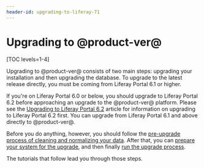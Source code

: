 ```yaml
---
header-id: upgrading-to-liferay-71
---
```


# Upgrading to @product-ver@

[TOC levels=1-4]

Upgrading to @product-ver@ consists of two main steps: upgrading your
installation and then upgrading the database. To upgrade to the latest release
directly, you must be coming from Liferay Portal 6.1 or higher.

If you're on Liferay Portal 6.0 or below, you should upgrade to Liferay Portal
6.2 before approaching an upgrade to the @product-ver@ platform. Please see the
[Upgrading to Liferay Portal 6.2](/docs/6-2/deploy/-/knowledge_base/d/upgrading-liferay)
article for information on upgrading to Liferay Portal 6.2 first. You can
upgrade from Liferay Portal 6.1 and above directly to @product-ver@. 

Before you do anything, however, you should follow the
[pre-upgrade process of cleaning and normalizing your data](/docs/7-1/deploy/-/knowledge_base/d/pre-upgrade-speed-up-the-process).
After that, you can
[prepare your system for the upgrade](/docs/7-1/deploy/-/knowledge_base/d/preparing-an-upgrade-to-liferay-7),
and then finally
[run the upgrade process](/docs/7-1/deploy/-/knowledge_base/d/running-the-upgrade-process). 

The tutorials that follow lead you through those steps. 
